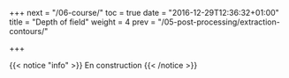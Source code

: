 +++
next = "/06-course/"
toc = true
date = "2016-12-29T12:36:32+01:00"
title = "Depth of field"
weight = 4
prev = "/05-post-processing/extraction-contours/"

+++

{{< notice "info" >}}
En construction
{{< /notice >}}
